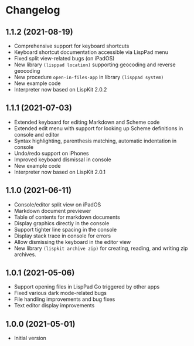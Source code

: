 # Changelog

## 1.1.2 (2021-08-19)

- Comprehensive support for keyboard shortcuts
- Keyboard shortcut documentation accessible via LispPad menu
- Fixed split view-related bugs (on iPadOS)
- New library `(lisppad location)` supporting geocoding and reverse geocoding
- New procedure `open-in-files-app` in library `(lisppad system)`
- New example code
- Interpreter now based on LispKit 2.0.2

## 1.1.1 (2021-07-03)

- Extended keyboard for editing Markdown and Scheme code
- Extended edit menu with support for looking up Scheme definitions in console and editor
- Syntax highlighting, parenthesis matching, automatic indentation in console
- Undo/redo support on iPhones
- Improved keyboard dismissal in console
- New example code
- Interpreter now based on LispKit 2.0.1

## 1.1.0 (2021-06-11)

- Console/editor split view on iPadOS
- Markdown document previewer
- Table of contents for markdown documents
- Display graphics directly in the console
- Support tighter line spacing in the console
- Display stack trace in console for errors
- Allow dismissing the keyboard in the editor view
- New library `(lispkit archive zip)` for creating, reading, and writing zip archives.
 
## 1.0.1 (2021-05-06)

- Support opening files in LispPad Go triggered by other apps
- Fixed various dark mode-related bugs
- File handling improvements and bug fixes
- Text editor display improvements

## 1.0.0 (2021-05-01)

- Initial version
